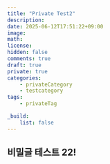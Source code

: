 ```yaml
---
title: "Private Test2"
description: 
date: 2025-06-12T17:51:22+09:00
image: 
math: 
license: 
hidden: false
comments: true
draft: true
private: true
categories:
    - privateCategory
    - testcategory
tags:
    - privateTag

_build:
    list: false
---
```


## 비밀글 테스트 22!
